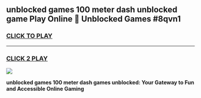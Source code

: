 
## unblocked games 100 meter dash unblocked game Play Online 👋 Unblocked Games #8qvn1
<h3>
<a href="https://premium.freeplayer.one?title=unblocked_games_100_meter_dash&ref=21F">CLICK TO PLAY</a></h3>
<hr>

<h3>
<a href="https://premium.freeplayer.one?title=unblocked_games_100_meter_dash&ref=21F">CLICK 2 PLAY</a>
  
</h3>

<a href="https://premium.freeplayer.one?title=unblocked_games_100_meter_dash&ref=21F/"><img src="https://clearcache.store/games.png"></a>


**unblocked games 100 meter dash games unblocked: Your Gateway to Fun and Accessible Online Gaming**
